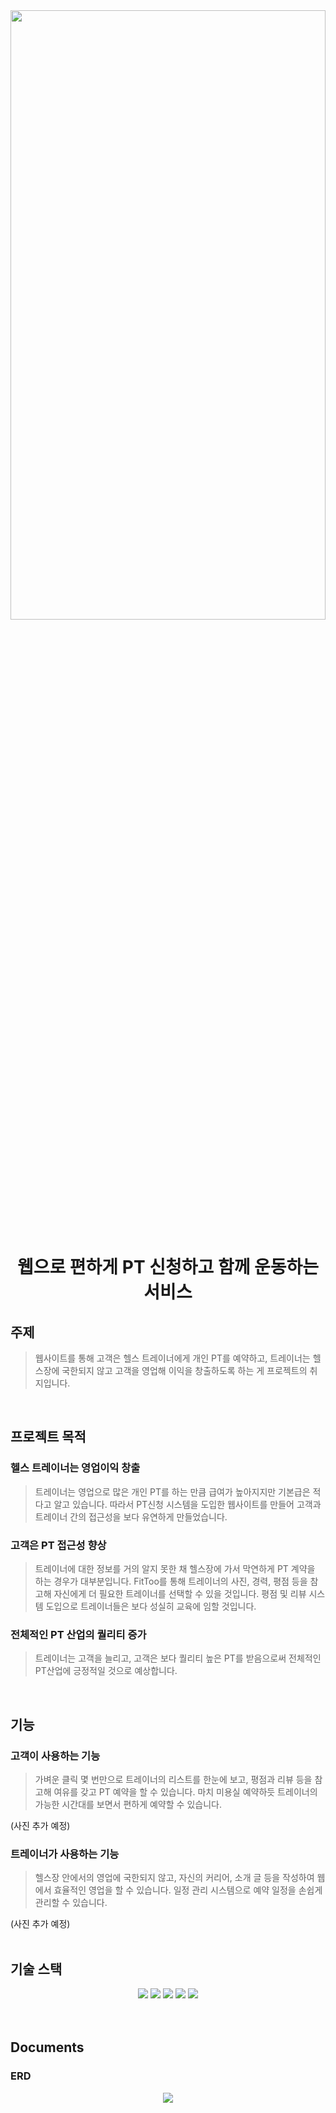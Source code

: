 
<div align=center>
<img src="https://user-images.githubusercontent.com/104713339/196100273-a9305f32-2cba-438e-bd7b-5419a3f2a22d.png" width=100% height=50%>


# 웹으로 편하게 PT 신청하고 함께 운동하는 서비스
</div>

## 주제
> 웹사이트를 통해 고객은 헬스 트레이너에게 개인 PT를 예약하고, 트레이너는 헬스장에 국한되지 않고 고객을 영업해 이익을 창출하도록 하는 게 프로젝트의 취지입니다.
<br>

## 프로젝트 목적
### 헬스 트레이너는 영업이익 창출
> 트레이너는 영업으로 많은 개인 PT를 하는 만큼 급여가 높아지지만 기본급은 적다고 알고 있습니다. 따라서 PT신청 시스템을 도입한 웹사이트를 만들어 고객과 트레이너 간의 접근성을 보다 유연하게 만들었습니다.

### 고객은 PT 접근성 향상
> 트레이너에 대한 정보를 거의 알지 못한 채 헬스장에 가서 막연하게 PT 계약을 하는 경우가 대부분입니다. FitToo를 통해 트레이너의 사진, 경력, 평점 등을 참고해 자신에게 더 필요한 트레이너를 선택할 수 있을 것입니다. 평점 및 리뷰 시스템 도입으로 트레이너들은 보다 성실히 교육에 임할 것입니다.

### 전체적인 PT 산업의 퀄리티 증가
> 트레이너는 고객을 늘리고, 고객은 보다 퀄리티 높은 PT를 받음으로써 전체적인 PT산업에 긍정적일 것으로 예상합니다.
<br>

## 기능 
### 고객이 사용하는 기능
> 가벼운 클릭 몇 번만으로 트레이너의 리스트를 한눈에 보고, 평점과 리뷰 등을 참고해 여유를 갖고 PT 예약을 할 수 있습니다.
> 마치 미용실 예약하듯 트레이너의 가능한 시간대를 보면서 편하게 예약할 수 있습니다.
 
(사진 추가 예정)
<br>

### 트레이너가 사용하는 기능
> 헬스장 안에서의 영업에 국한되지 않고, 자신의 커리어, 소개 글 등을 작성하여 웹에서 효율적인 영업을 할 수 있습니다.
> 일정 관리 시스템으로 예약 일정을 손쉽게 관리할 수 있습니다.

(사진 추가 예정)
<br>
<br>
## 기술 스택
<div align=center>
  <img src="https://img.shields.io/badge/spring-5.3.23-6DB33F?logo=spring"> 
  <img src="https://img.shields.io/badge/springboot-2.7.4-6DB33F?logo=springboot">
  <img src="https://img.shields.io/badge/thymeleaf-2.7.4-005F0F?logo=thymeleaf"> 
  <img src="https://img.shields.io/badge/css-3.0-1572B6?logo=css3"> 
  <img src="https://img.shields.io/badge/mariadb-10.6.8-003545?logo=mariadb"> 
</div>  

<br>
<br>

## Documents
### ERD
<div align=center>
<img src="https://user-images.githubusercontent.com/104713339/196043216-5d65c037-c7a9-4184-be6b-b0385be7f8fa.png">
</div>
  



